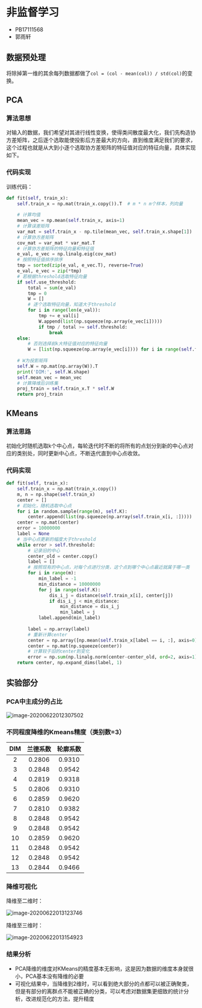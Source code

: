 # 非监督学习

- PB17111568
- 郭雨轩

## 数据预处理

将除掉第一维的其余每列数据都做了`col = (col - mean(col)) / std(col)`的变换。

## PCA

### 算法思想

对输入的数据，我们希望对其进行线性变换，使得类间散度最大化，我们先构造协方差矩阵，之后逐个选取能使投影后方差最大的方向，直到维度满足我们的要求，这个过程也就是从大到小逐个选取协方差矩阵的特征值对应的特征向量，具体实现如下。

### 代码实现

训练代码：

```python
def fit(self, train_x):
    self.train_x = np.mat(train_x.copy()).T  # m * n m个样本，列向量
		
    # 计算均值
    mean_vec = np.mean(self.train_x, axis=1)
    # 计算误差矩阵
    var_mat = self.train_x - np.tile(mean_vec, self.train_x.shape[1])
    # 计算协方差矩阵
    cov_mat = var_mat * var_mat.T
    # 计算协方差矩阵的特征向量和特征值
    e_val, e_vec = np.linalg.eig(cov_mat)
    # 按照特征值排序排序
    tmp = sorted(zip(e_val, e_vec.T), reverse=True)
    e_val, e_vec = zip(*tmp)
    # 若根据threshold选取特征向量
    if self.use_threshold:
        total = sum(e_val)
        tmp = 0
        W = []
        # 逐个选取特征向量，知道大于threshold
        for i in range(len(e_val)):
            tmp += e_val[i]
            W.append(list(np.squeeze(np.array(e_vec[i]))))
            if tmp / total >= self.threshold:
                break
    else:
      	# 否则选择前k大特征值对应的特征向量
        W = [list(np.squeeze(np.array(e_vec[i]))) for i in range(self.first_k)]
		
    # W为投影矩阵
    self.W = np.mat(np.array(W)).T
    print('DIM:', self.W.shape)
    self.mean_vec = mean_vec
    # 计算降维后训练集
    proj_train = self.train_x.T * self.W
    return proj_train
```



## KMeans

### 算法思路

初始化时随机选取k个中心点，每轮迭代时不断的将所有的点划分到新的中心点对应的类别处，同时更新中心点，不断迭代直到中心点收敛。

### 代码实现

```python
def fit(self, train_x):
    self.train_x = np.mat(train_x.copy())
    m, n = np.shape(self.train_x)
    center = []
    # 初始化，随机选取中心点
    for i in random.sample(range(m), self.K):
        center.append(list(np.squeeze(np.array(self.train_x[i, :]))))
    center = np.mat(center)
    error = 10000000
    label = None
    # 当中心点更新的幅度大于threshold
    while error > self.threshold:
      	# 记录旧的中心
        center_old = center.copy()
        label = []
        # 按照现有的中心点，对每个点进行分类，这个点到哪个中心点最近就属于哪一类
        for i in range(m):
            min_label = -1
            min_distance = 10000000
            for j in range(self.K):
                dis_i_j = distance(self.train_x[i], center[j])
                if dis_i_j < min_distance:
                    min_distance = dis_i_j
                    min_label = j
            label.append(min_label)
            
        label = np.array(label)
        # 重新计算center
        center = np.array([np.mean(self.train_x[label == i, :], axis=0) for i in range(self.K)])
        center = np.mat(np.squeeze(center))
        # 计算较于旧的center到变化
        error = np.sum(np.linalg.norm(center-center_old, ord=2, axis=1))
    return center, np.expand_dims(label, 1)
```

## 实验部分

### PCA中主成分的占比

![image-20200622012307502](report.assets/image-20200622012307502.png)

### 不同程度降维的Kmeans精度（类别数=3）

| DIM  | 兰德系数 | 轮廓系数 |
| :--: | :------: | :------: |
|  2   |  0.2806  |  0.9310  |
|  3   |  0.2848  |  0.9542  |
|  4   |  0.2819  |  0.9318  |
|  5   |  0.2806  |  0.9310  |
|  6   |  0.2859  |  0.9620  |
|  7   |  0.2810  |  0.9382  |
|  8   |  0.2848  |  0.9542  |
|  9   |  0.2848  |  0.9542  |
|  10  |  0.2859  |  0.9620  |
|  11  |  0.2848  |  0.9542  |
|  12  |  0.2848  |  0.9542  |
|  13  |  0.2844  |  0.9466  |

### 降维可视化

降维至二维时：

![image-20200622013123746](report.assets/image-20200622013123746.png)

降维至三维时：

![image-20200622013154923](report.assets/image-20200622013154923.png)

### 结果分析

- PCA降维的维度对KMeans的精度基本无影响，这是因为数据的维度本身就很小，PCA基本没有降维的必要
- 可视化结果中，当降维到2维时，可以看到绝大部分的点都可以被正确聚类，但是有部分的离群点不能被正确的分类，可以考虑对数据集更细致的统计分析，改进规范化的方法，提升精度